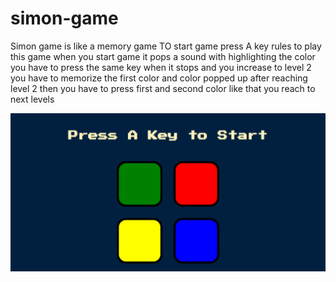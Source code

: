 # simon-game
Simon game is like a memory game 
TO start game press A key 
rules to play this game
when you start game it pops a sound with highlighting the color you have to press the same key when it stops
and you increase to level 2 you have to memorize the first color and color popped up after reaching level 2 then you have to press first and second color 
like that you reach to next levels


![Screenshot](screenshot.jpg)
